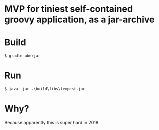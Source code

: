 # MVP for tiniest self-contained groovy application, as a jar-archive

# Build

```
$ gradle uberjar
```

# Run

```
$ java -jar .\build\libs\tempest.jar
```

# Why?

Because apparently this is super hard in 2018.

